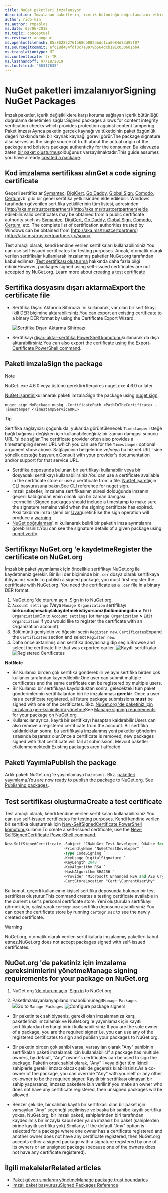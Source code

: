 ```yaml
---
title: NuGet paketleri imzalanıyor
description: İmzalanan paketlerin, içerik bütünlüğü doğrulamasını etkinleştirmek için nasıl kullanılabileceğini açıklar.
author: rido-min
ms.author: rmpablos
ms.date: 03/06/2018
ms.topic: conceptual
ms.reviewer: anangaur
ms.openlocfilehash: 85a862852761b68db882abdc1ca0e84d83d95f07
ms.sourcegitcommit: efc18d484fdf0c7a8979b564dcb191c030601bb4
ms.translationtype: MT
ms.contentlocale: tr-TR
ms.lasthandoff: 07/18/2019
ms.locfileid: "68317635"
---
```

# <a name="signing-nuget-packages"></a><span data-ttu-id="c9942-103">NuGet paketleri imzalanıyor</span><span class="sxs-lookup"><span data-stu-id="c9942-103">Signing NuGet Packages</span></span>

<span data-ttu-id="c9942-104">İmzalı paketler, içerik değişikliklere karşı koruma sağlayan içerik bütünlüğü doğrulama denetimleri sağlar.</span><span class="sxs-lookup"><span data-stu-id="c9942-104">Signed packages allows for content integrity verification checks which provides protection against content tampering.</span></span> <span data-ttu-id="c9942-105">Paket imzası Ayrıca paketin gerçek kaynağı ve tüketicinin paket özgünlük değeri hakkında tek bir kaynak kaynağı görevi görür.</span><span class="sxs-lookup"><span data-stu-id="c9942-105">The package signature also serves as the single source of truth about the actual origin of the package and bolsters package authenticity for the consumer.</span></span> <span data-ttu-id="c9942-106">Bu kılavuzda zaten [bir paket oluşturmuş](creating-a-package.md)olduğunuz varsayılmaktadır.</span><span class="sxs-lookup"><span data-stu-id="c9942-106">This guide assumes you have already [created a package](creating-a-package.md).</span></span>

## <a name="get-a-code-signing-certificate"></a><span data-ttu-id="c9942-107">Kod imzalama sertifikası alın</span><span class="sxs-lookup"><span data-stu-id="c9942-107">Get a code signing certificate</span></span>

<span data-ttu-id="c9942-108">Geçerli sertifikalar [Symantec](https://trustcenter.websecurity.symantec.com/process/trust/productOptions?productType=SoftwareValidationClass3), [DigiCert](https://www.digicert.com/code-signing/), [Go Daddy](https://www.godaddy.com/web-security/code-signing-certificate), [Global Sign](https://www.globalsign.com/en/code-signing-certificate/), [Comodo](https://www.comodo.com/e-commerce/code-signing/code-signing-certificate.php), [Certum](https://www.certum.eu/certum/cert,offer_en_open_source_cs.xml)vb. gibi bir genel sertifika yetkilisinden elde edilebilir. Windows tarafından güvenilen sertifika yetkililerinin tüm listesi, adresinden [http://aka.ms/trustcertpartners](http://aka.ms/trustcertpartners)elde edilebilir.</span><span class="sxs-lookup"><span data-stu-id="c9942-108">Valid certificates may be obtained from a public certificate authority such as [Symantec](https://trustcenter.websecurity.symantec.com/process/trust/productOptions?productType=SoftwareValidationClass3), [DigiCert](https://www.digicert.com/code-signing/), [Go Daddy](https://www.godaddy.com/web-security/code-signing-certificate), [Global Sign](https://www.globalsign.com/en/code-signing-certificate/), [Comodo](https://www.comodo.com/e-commerce/code-signing/code-signing-certificate.php), [Certum](https://www.certum.eu/certum/cert,offer_en_open_source_cs.xml), etc. The complete list of certification authorities trusted by Windows can be obtained from [http://aka.ms/trustcertpartners](http://aka.ms/trustcertpartners).</span></span>

<span data-ttu-id="c9942-109">Test amaçlı olarak, kendi kendine verilen sertifikaları kullanabilirsiniz.</span><span class="sxs-lookup"><span data-stu-id="c9942-109">You can use self-issued certificates for testing purposes.</span></span> <span data-ttu-id="c9942-110">Ancak, otomatik olarak verilen sertifikalar kullanılarak imzalanmış paketler NuGet.org tarafından kabul edilmez. [Test sertifikası oluşturma](#create-a-test-certificate) hakkında daha fazla bilgi edinin</span><span class="sxs-lookup"><span data-stu-id="c9942-110">However, packages signed using self-issued certificates are not accepted by NuGet.org. Learn more about [creating a test certificate](#create-a-test-certificate)</span></span>

## <a name="export-the-certificate-file"></a><span data-ttu-id="c9942-111">Sertifika dosyasını dışarı aktarma</span><span class="sxs-lookup"><span data-stu-id="c9942-111">Export the certificate file</span></span>

* <span data-ttu-id="c9942-112">Sertifika Dışarı Aktarma Sihirbazı 'nı kullanarak, var olan bir sertifikayı ikili DER biçimine aktarabilirsiniz.</span><span class="sxs-lookup"><span data-stu-id="c9942-112">You can export an existing certificate to a binary DER format by using the Certificate Export Wizard.</span></span>

  ![Sertifika Dışarı Aktarma Sihirbazı](../reference/media/CertificateExportWizard.png)

* <span data-ttu-id="c9942-114">Sertifikayı [dışarı aktar-sertifika PowerShell komutunu](/powershell/module/pkiclient/export-certificate)kullanarak da dışa aktarabilirsiniz.</span><span class="sxs-lookup"><span data-stu-id="c9942-114">You can also export the certificate using the [Export-Certificate PowerShell command](/powershell/module/pkiclient/export-certificate).</span></span>

## <a name="sign-the-package"></a><span data-ttu-id="c9942-115">Paketi imzala</span><span class="sxs-lookup"><span data-stu-id="c9942-115">Sign the package</span></span>

> [!note]
> <span data-ttu-id="c9942-116">NuGet. exe 4.6.0 veya üstünü gerektirir</span><span class="sxs-lookup"><span data-stu-id="c9942-116">Requires nuget.exe 4.6.0 or later</span></span>

<span data-ttu-id="c9942-117">[NuGet işaretini](../reference/cli-reference/cli-ref-sign.md)kullanarak paketi imzala:</span><span class="sxs-lookup"><span data-stu-id="c9942-117">Sign the package using [nuget sign](../reference/cli-reference/cli-ref-sign.md):</span></span>

```cli
nuget sign MyPackage.nupkg -CertificatePath <PathToTheCertificate> -Timestamper <TimestampServiceURL>
```

> [!Tip]
> <span data-ttu-id="c9942-118">Sertifika sağlayıcısı çoğunlukla, yukarıda görüntülenecek `Timestamper` isteğe bağlı bağımsız değişken için kullanabileceğiniz bir zaman damgası sunucu URL 'si de sağlar.</span><span class="sxs-lookup"><span data-stu-id="c9942-118">The certificate provider often also provides a timestamping server URL which you can use for the `Timestamper` optional argument show above.</span></span> <span data-ttu-id="c9942-119">Sağlayıcının belgelerine ve/veya bu hizmet URL 'sine yönelik desteğe başvurun.</span><span class="sxs-lookup"><span data-stu-id="c9942-119">Consult with your provider's documentation and/or support for that service URL.</span></span>

* <span data-ttu-id="c9942-120">Sertifika deposunda bulunan bir sertifikayı kullanabilir veya bir dosyadaki sertifikayı kullanabilirsiniz.</span><span class="sxs-lookup"><span data-stu-id="c9942-120">You can use a certificate available in the certificate store or use a certificate from a file.</span></span> <span data-ttu-id="c9942-121">[NuGet işareti](../reference/cli-reference/cli-ref-sign.md)için CLI başvurusuna bakın.</span><span class="sxs-lookup"><span data-stu-id="c9942-121">See CLI reference for [nuget sign](../reference/cli-reference/cli-ref-sign.md).</span></span>
* <span data-ttu-id="c9942-122">İmzalı paketler, imzalama sertifikasının süresi dolduğunda imzanın geçerli kaldığından emin olmak için bir zaman damgası içermelidir.</span><span class="sxs-lookup"><span data-stu-id="c9942-122">Signed packages should include a timestamp to make sure the signature remains valid when the signing certificate has expired.</span></span> <span data-ttu-id="c9942-123">Aksi takdirde imza işlemi bir [Uyarı](../reference/errors-and-warnings/NU3002.md)üretir.</span><span class="sxs-lookup"><span data-stu-id="c9942-123">Else the sign operation will produce a [warning](../reference/errors-and-warnings/NU3002.md).</span></span>
* <span data-ttu-id="c9942-124">[NuGet doğrulaması](../reference/cli-reference/cli-ref-verify.md)' nı kullanarak belirli bir paketin imza ayrıntılarını görebilirsiniz.</span><span class="sxs-lookup"><span data-stu-id="c9942-124">You can see the signature details of a given package using [nuget verify](../reference/cli-reference/cli-ref-verify.md).</span></span>

## <a name="register-the-certificate-on-nugetorg"></a><span data-ttu-id="c9942-125">Sertifikayı NuGet.org 'e kaydetme</span><span class="sxs-lookup"><span data-stu-id="c9942-125">Register the certificate on NuGet.org</span></span>

<span data-ttu-id="c9942-126">İmzalı bir paket yayımlamak için öncelikle sertifikayı NuGet.org ile kaydetmeniz gerekir. Bir ikili der biçiminde bir `.cer` dosya olarak sertifikaya ihtiyacınız vardır.</span><span class="sxs-lookup"><span data-stu-id="c9942-126">To publish a signed package, you must first register the certificate with NuGet.org. You need the certificate as a `.cer` file in a binary DER format.</span></span>

1. <span data-ttu-id="c9942-127">NuGet.org ['de oturum açın](https://www.nuget.org/users/account/LogOn?returnUrl=%2F) .</span><span class="sxs-lookup"><span data-stu-id="c9942-127">[Sign in](https://www.nuget.org/users/account/LogOn?returnUrl=%2F) to NuGet.org.</span></span>
1. <span data-ttu-id="c9942-128">`Account settings` (Veya `Manage Organization` sertifikayı **birkuruluşhesabıylakaydetmekistiyorsanız)bölümünegidin.>** `Edit Organziation`</span><span class="sxs-lookup"><span data-stu-id="c9942-128">Go to `Account settings` (or `Manage Organization` **>** `Edit Organziation` if you would like to register the certificate with an Organization account).</span></span>
1. <span data-ttu-id="c9942-129">Bölümünü genişletin ve öğesini seçin `Register new`. `Certificates`</span><span class="sxs-lookup"><span data-stu-id="c9942-129">Expand the `Certificates` section and select `Register new`.</span></span>
1. <span data-ttu-id="c9942-130">Daha önce aktarılmış olan sertifika dosyasına gidip seçin.</span><span class="sxs-lookup"><span data-stu-id="c9942-130">Browse and select the certficate file that was exported earlier.</span></span>
  <span data-ttu-id="c9942-131">![Kayıtlı sertifikalar](../reference/media/registered-certs.png)</span><span class="sxs-lookup"><span data-stu-id="c9942-131">![Registered Certificates](../reference/media/registered-certs.png)</span></span>

<span data-ttu-id="c9942-132">**Not**</span><span class="sxs-lookup"><span data-stu-id="c9942-132">**Note**</span></span>
* <span data-ttu-id="c9942-133">Bir Kullanıcı birden çok sertifika gönderebilir ve aynı sertifika birden çok kullanıcı tarafından kaydedilebilir.</span><span class="sxs-lookup"><span data-stu-id="c9942-133">One user can submit multiple certificates and the same certificate can be registered by multiple users.</span></span>
* <span data-ttu-id="c9942-134">Bir Kullanıcı bir sertifikaya kaydolduktan sonra, gelecekteki tüm paket gönderimlerinin sertifikalardan biri ile imzalanması **gerekir** .</span><span class="sxs-lookup"><span data-stu-id="c9942-134">Once a user has a certificate registered, all future package submissions **must** be signed with one of the certificates.</span></span> <span data-ttu-id="c9942-135">Bkz. [NuGet.org 'de paketiniz için imzalama gereksinimlerini yönetme](#manage-signing-requirements-for-your-package-on-nugetorg)</span><span class="sxs-lookup"><span data-stu-id="c9942-135">See [Manage signing requirements for your package on NuGet.org](#manage-signing-requirements-for-your-package-on-nugetorg)</span></span>
* <span data-ttu-id="c9942-136">Kullanıcılar ayrıca, kayıtlı bir sertifikayı hesaptan kaldırabilir.</span><span class="sxs-lookup"><span data-stu-id="c9942-136">Users can also remove a registered certificate from the account.</span></span> <span data-ttu-id="c9942-137">Bir sertifika kaldırıldıktan sonra, bu sertifikayla imzalanmış yeni paketler gönderim sırasında başarısız olur.</span><span class="sxs-lookup"><span data-stu-id="c9942-137">Once a certificate is removed, new packages signed with that certificate will fail at submission.</span></span> <span data-ttu-id="c9942-138">Mevcut paketler etkilenmemektedir.</span><span class="sxs-lookup"><span data-stu-id="c9942-138">Existing packages aren't affected.</span></span>

## <a name="publish-the-package"></a><span data-ttu-id="c9942-139">Paketi Yayımla</span><span class="sxs-lookup"><span data-stu-id="c9942-139">Publish the package</span></span>

<span data-ttu-id="c9942-140">Artık paketi NuGet.org 'e yayımlamaya hazırsınız. Bkz. [paketleri yayımlama](../nuget-org/Publish-a-package.md).</span><span class="sxs-lookup"><span data-stu-id="c9942-140">You are now ready to publish the package to NuGet.org. See [Publishing packages](../nuget-org/Publish-a-package.md).</span></span>

## <a name="create-a-test-certificate"></a><span data-ttu-id="c9942-141">Test sertifikası oluşturma</span><span class="sxs-lookup"><span data-stu-id="c9942-141">Create a test certificate</span></span>

<span data-ttu-id="c9942-142">Test amaçlı olarak, kendi kendine verilen sertifikaları kullanabilirsiniz.</span><span class="sxs-lookup"><span data-stu-id="c9942-142">You can use self-issued certificates for testing purposes.</span></span> <span data-ttu-id="c9942-143">Kendi kendine verilen bir sertifika oluşturmak için [New-SelfSignedCertificate PowerShell komutunu](/powershell/module/pkiclient/new-selfsignedcertificate)kullanın.</span><span class="sxs-lookup"><span data-stu-id="c9942-143">To create a self-issued certificate, use the [New-SelfSignedCertificate PowerShell command](/powershell/module/pkiclient/new-selfsignedcertificate).</span></span>

```ps
New-SelfSignedCertificate -Subject "CN=NuGet Test Developer, OU=Use for testing purposes ONLY" `
                          -FriendlyName "NuGetTestDeveloper" `
                          -Type CodeSigning `
                          -KeyUsage DigitalSignature `
                          -KeyLength 2048 `
                          -KeyAlgorithm RSA `
                          -HashAlgorithm SHA256 `
                          -Provider "Microsoft Enhanced RSA and AES Cryptographic Provider" `
                          -CertStoreLocation "Cert:\CurrentUser\My" 
```

<span data-ttu-id="c9942-144">Bu komut, geçerli kullanıcının kişisel sertifika deposunda bulunan bir test sertifikası oluşturur.</span><span class="sxs-lookup"><span data-stu-id="c9942-144">This command creates a testing certificate available in the current user's personal certificate store.</span></span> <span data-ttu-id="c9942-145">Yeni oluşturulan sertifikayı görmek için, çalıştırarak `certmgr.msc` sertifika deposunu açabilirsiniz.</span><span class="sxs-lookup"><span data-stu-id="c9942-145">You can open the certificate store by running `certmgr.msc` to see the newly created certificate.</span></span>

> [!Warning]
> <span data-ttu-id="c9942-146">NuGet.org, otomatik olarak verilen sertifikalarla imzalanmış paketleri kabul etmez.</span><span class="sxs-lookup"><span data-stu-id="c9942-146">NuGet.org does not accept packages signed with self-issued certificates.</span></span>

## <a name="manage-signing-requirements-for-your-package-on-nugetorg"></a><span data-ttu-id="c9942-147">NuGet.org 'de paketiniz için imzalama gereksinimlerini yönetme</span><span class="sxs-lookup"><span data-stu-id="c9942-147">Manage signing requirements for your package on NuGet.org</span></span>
1. <span data-ttu-id="c9942-148">NuGet.org ['de oturum açın](https://www.nuget.org/users/account/LogOn?returnUrl=%2F) .</span><span class="sxs-lookup"><span data-stu-id="c9942-148">[Sign in](https://www.nuget.org/users/account/LogOn?returnUrl=%2F) to NuGet.org.</span></span>

1. <span data-ttu-id="c9942-149">Paketİmzalayanlarıyapılandırmabölümünegit`Manage Packages`  
    ![](../reference/media/configure-package-signers.png)</span><span class="sxs-lookup"><span data-stu-id="c9942-149">Go to `Manage Packages` 
![Configure package signers](../reference/media/configure-package-signers.png)</span></span>

* <span data-ttu-id="c9942-150">Bir paketin tek sahibiyseniz, gerekli olan imzalamanıza karşı, paketlerinizi imzalamak ve NuGet.org 'e yayımlamak için kayıtlı sertifikalardan herhangi birini kullanabilirsiniz.</span><span class="sxs-lookup"><span data-stu-id="c9942-150">If you are the sole owner of a package, you are the required signer i.e. you can use any of the registered certificates to sign and publish your packages to NuGet.org.</span></span>

* <span data-ttu-id="c9942-151">Bir paketin birden çok sahibi varsa, varsayılan olarak "Any" sahibinin sertifikaları paketi imzalamak için kullanılabilir.</span><span class="sxs-lookup"><span data-stu-id="c9942-151">If a package has multiple owners, by default, "Any" owner's certificates can be used to sign the package.</span></span> <span data-ttu-id="c9942-152">Paketin ortak sahibi olarak, "Any" i veya diğer tüm ikincil sahiplerle gerekli imzacı olacak şekilde geçersiz kılabilirsiniz.</span><span class="sxs-lookup"><span data-stu-id="c9942-152">As a co-owner of the package, you can override "Any" with yourself or any other co-owner to be the required signer.</span></span> <span data-ttu-id="c9942-153">Kayıtlı bir sertifikası olmayan bir sahip yaparsanız, imzasız paketlere izin verilir.</span><span class="sxs-lookup"><span data-stu-id="c9942-153">If you make an owner  who does not have any certificate registered, then unsigned packages will be allowed.</span></span> 

* <span data-ttu-id="c9942-154">Benzer şekilde, bir sahibin kayıtlı bir sertifikası olan bir paket için varsayılan "Any" seçeneği seçilmişse ve başka bir sahibe kayıtlı sertifika yoksa, NuGet.org, bir imzalı paketi, sahiplerinden biri tarafından kaydedilmiş bir imzayla kabul eder ya da imzasız bir paket (sahiplerden birine kayıtlı sertifika yok).</span><span class="sxs-lookup"><span data-stu-id="c9942-154">Similarly, if the default "Any" option is selected for a package where one owner has a certificate registered and another owner does not have any certificate registered, then NuGet.org accepts either a signed package with a signature registered by one of its owners or an unsigned package (because one of the owners does not have any certificate registered).</span></span>

## <a name="related-articles"></a><span data-ttu-id="c9942-155">İlgili makaleler</span><span class="sxs-lookup"><span data-stu-id="c9942-155">Related articles</span></span>

- [<span data-ttu-id="c9942-156">Paket güven sınırlarını yönetme</span><span class="sxs-lookup"><span data-stu-id="c9942-156">Manage package trust boundaries</span></span>](../consume-packages/installing-signed-packages.md)
- [<span data-ttu-id="c9942-157">İmzalı paket başvurusu</span><span class="sxs-lookup"><span data-stu-id="c9942-157">Signed Packages Reference</span></span>](../reference/Signed-Packages-Reference.md)
